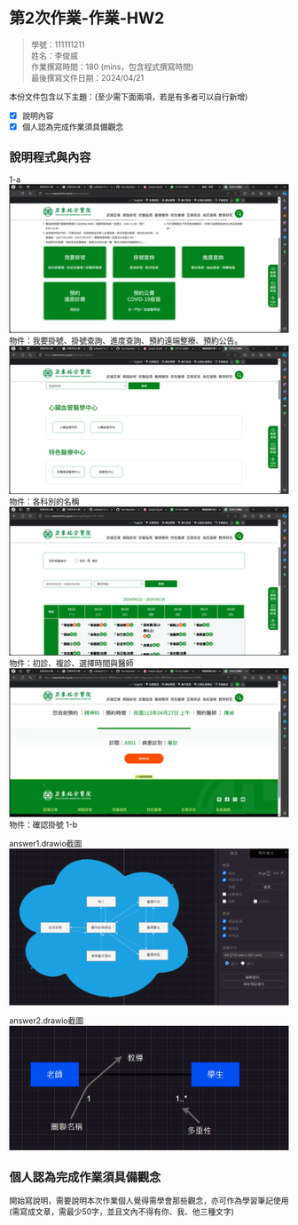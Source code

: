 # 第2次作業-作業-HW2
>
>學號：111111211
><br />
>姓名：李俊威
><br />
>作業撰寫時間：180 (mins，包含程式撰寫時間)
><br />
>最後撰寫文件日期：2024/04/21
>

本份文件包含以下主題：(至少需下面兩項，若是有多者可以自行新增)
- [x] 說明內容
- [x] 個人認為完成作業須具備觀念

## 說明程式與內容

1-a
![alt text](png/image-1.png)
物件：我要掛號、掛號查詢、進度查詢、預約遠端整療、預約公告。
![alt text](png/image-3.png)
物件：各科別的名稱
![alt text](png/image-4.png)
物件：初診、複診、選擇時間與醫師
![alt text](png/image-6.png)
物件：確認掛號
1-b


answer1.drawio截圖
![alt text](image.png)

answer2.drawio截圖
![alt text](image-1.png)

## 個人認為完成作業須具備觀念

開始寫說明，需要說明本次作業個人覺得需學會那些觀念，亦可作為學習筆記使用 (需寫成文章，需最少50字，並且文內不得有你、我、他三種文字)